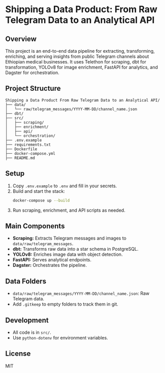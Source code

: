 # Shipping a Data Product: From Raw Telegram Data to an Analytical API

## Overview
This project is an end-to-end data pipeline for extracting, transforming, enriching, and serving insights from public Telegram channels about Ethiopian medical businesses. It uses Telethon for scraping, dbt for transformation, YOLOv8 for image enrichment, FastAPI for analytics, and Dagster for orchestration.

## Project Structure
```
Shipping a Data Product From Raw Telegram Data to an Analytical API/
├── data/
│   └── raw/telegram_messages/YYYY-MM-DD/channel_name.json
├── dbt/
├── src/
│   ├── scraping/
│   ├── enrichment/
│   ├── api/
│   └── orchestration/
├── .env.example
├── requirements.txt
├── Dockerfile
├── docker-compose.yml
├── README.md
```

## Setup
1. Copy `.env.example` to `.env` and fill in your secrets.
2. Build and start the stack:
   ```bash
   docker-compose up --build
   ```
3. Run scraping, enrichment, and API scripts as needed.

## Main Components
- **Scraping:** Extracts Telegram messages and images to `data/raw/telegram_messages`.
- **dbt:** Transforms raw data into a star schema in PostgreSQL.
- **YOLOv8:** Enriches image data with object detection.
- **FastAPI:** Serves analytical endpoints.
- **Dagster:** Orchestrates the pipeline.

## Data Folders
- `data/raw/telegram_messages/YYYY-MM-DD/channel_name.json`: Raw Telegram data.
- Add `.gitkeep` to empty folders to track them in git.

## Development
- All code is in `src/`.
- Use `python-dotenv` for environment variables.

## License
MIT 